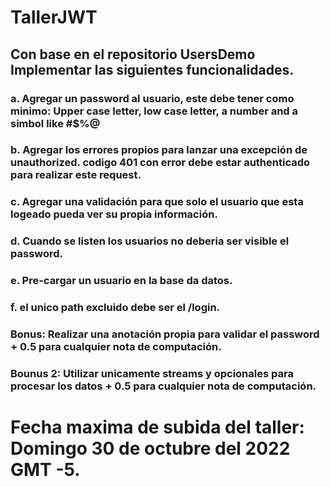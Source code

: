 # TallerJWT

## Con base en el repositorio UsersDemo Implementar las siguientes funcionalidades.

### a. Agregar un password al usuario, este debe tener como minimo: Upper case letter, low case letter, a number and a simbol like #$%@
### b. Agregar los errores propios para lanzar una excepción de unauthorized. codigo 401 con error debe estar authenticado para realizar este request.
### c. Agregar una validación para que solo el usuario que esta logeado pueda ver su propia información.
### d. Cuando se listen los usuarios no deberia ser visible el password.
### e. Pre-cargar un usuario en la base da datos.
### f. el unico path excluido debe ser el /login.

### Bonus: Realizar una anotación propia para validar el password + 0.5 para cualquier nota de computación.
### Bounus 2: Utilizar unicamente streams y opcionales para procesar los datos + 0.5 para cualquier nota de computación.


# Fecha maxima de subida del taller: Domingo 30 de octubre del 2022 GMT -5.
